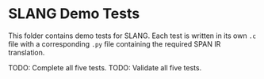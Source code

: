 SLANG Demo Tests
=================

This folder contains demo tests for SLANG. Each test is written in its own `.c` file with a corresponding `.py` file containing the required SPAN IR translation.

TODO: Complete all five tests.
TODO: Validate all five tests.
